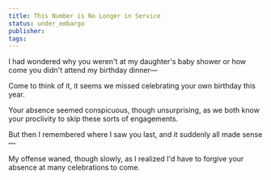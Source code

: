 ```yaml
---
title: This Number is No Longer in Service
status: under_embargo
publisher: 
tags:
---
```

I had wondered why you weren't at my daughter's baby shower
or how come you didn't attend my birthday dinner—

Come to think of it, it seems we missed celebrating
your own birthday this year.

Your absence seemed conspicuous, though unsurprising,
as we both know your proclivity to skip these sorts of engagements.

But then I remembered where I saw you last,
and it suddenly all made sense—

My offense waned, though slowly, as
I realized I'd have to forgive your absence
at many celebrations to come.